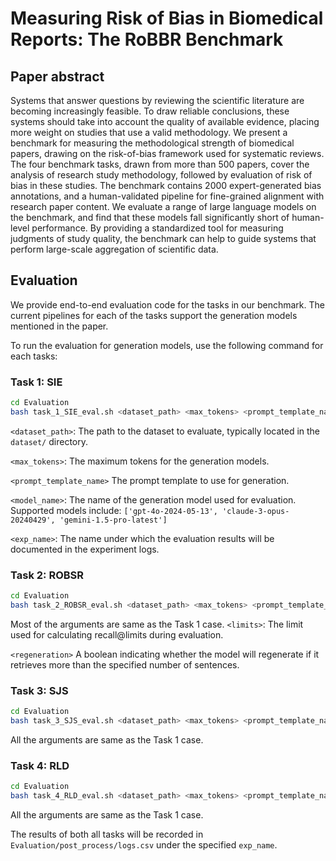 # Measuring Risk of Bias in Biomedical Reports: The RoBBR Benchmark

## Paper abstract
Systems that answer questions by reviewing the scientific literature are becoming increasingly feasible. To draw reliable conclusions, these systems should take into account the quality of available evidence, placing more weight on studies that use a valid methodology. We present a benchmark for measuring the methodological strength of biomedical papers, drawing on the risk-of-bias framework used for systematic reviews. The four benchmark tasks, drawn from more than 500 papers, cover the analysis of research study methodology, followed by evaluation of risk of bias in these studies. The benchmark contains 2000 expert-generated bias annotations, and a human-validated pipeline for fine-grained alignment with research paper content. We evaluate a range of large language models on the benchmark, and find that these models fall significantly short of human-level performance. By providing a standardized tool for measuring judgments of study quality, the benchmark can help to guide systems that perform large-scale aggregation of scientific data.


## Evaluation

We provide end-to-end evaluation code for the tasks in our benchmark. The current pipelines for each of the tasks support the generation models mentioned in the paper. 

To run the evaluation for generation models, use the following command for each tasks:

### Task 1: SIE
```bash
cd Evaluation
bash task_1_SIE_eval.sh <dataset_path> <max_tokens> <prompt_template_name> <model_name> <exp_name>
```
`<dataset_path>`: The path to the dataset to evaluate, typically located in the `dataset/` directory.

`<max_tokens>`: The maximum tokens for the generation models.

`<prompt_template_name>` The prompt template to use for generation.

`<model_name>`: The name of the generation model used for evaluation. Supported models include: `['gpt-4o-2024-05-13', 'claude-3-opus-20240429', 'gemini-1.5-pro-latest']`

`<exp_name>`: The name under which the evaluation results will be documented in the experiment logs.

### Task 2: ROBSR
```bash
cd Evaluation
bash task_2_ROBSR_eval.sh <dataset_path> <max_tokens> <prompt_template_name> <model_name> <exp_name> <limits> <regeneration>
```
Most of the arguments are same as the Task 1 case.
`<limits>`: The limit used for calculating recall@limits during evaluation.

`<regeneration>` A boolean indicating whether the model will regenerate if it retrieves more than the specified number of sentences.

### Task 3: SJS
```bash
cd Evaluation
bash task_3_SJS_eval.sh <dataset_path> <max_tokens> <prompt_template_name> <model_name> <exp_name>
```
All the arguments are same as the Task 1 case.

### Task 4: RLD
```bash
cd Evaluation
bash task_4_RLD_eval.sh <dataset_path> <max_tokens> <prompt_template_name> <model_name> <exp_name>
```
All the arguments are same as the Task 1 case.

The results of both all tasks will be recorded in `Evaluation/post_process/logs.csv` under the specified `exp_name`.
